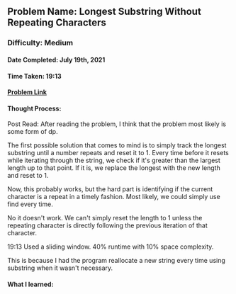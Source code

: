 ## Problem Name: Longest Substring Without Repeating Characters
### Difficulty: Medium
#### Date Completed: July 19th, 2021
#### Time Taken: 19:13
#### [Problem Link](https://leetcode.com/problems/longest-substring-without-repeating-characters/)

#### Thought Process:
Post Read: After reading the problem, I think that the problem most likely is some form of dp.

The first possible solution that comes to mind is to simply track the longest substring until a number repeats and reset it to 1.
Every time before it resets while iterating through the string, we check if it's greater than the largest length up to that point.
If it is, we replace the longest with the new length and reset to 1.

Now, this probably works, but the hard part is identifying if the current character is a repeat in a timely fashion. Most likely, we
could simply use find every time.

No it doesn't work. We can't simply reset the length to 1 unless the repeating character is directly following the previous iteration
of that character.

19:13 Used a sliding window. 40% runtime with 10% space complexity.

This is because I had the program reallocate a new string every time using substring when it wasn't necessary.

#### What I learned: 
